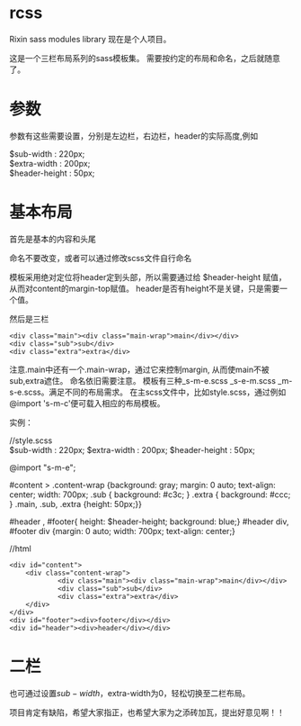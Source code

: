 rcss
====

Rixin sass modules library
现在是个人项目。

这是一个三栏布局系列的sass模板集。
需要按约定的布局和命名，之后就随意了。

参数
====

参数有这些需要设置，分别是左边栏，右边栏，header的实际高度,例如

$sub-width : 220px;</br>
$extra-width : 200px;</br>
$header-height : 50px;</br>


基本布局
====

首先是基本的内容和头尾
    <div id="content"></div>
    <div id="footer"></div>
    <div id="header"></div>
命名不要改变，或者可以通过修改scss文件自行命名

模板采用绝对定位将header定到头部，所以需要通过给 $header-height 赋值，从而对content的margin-top赋值。
header是否有height不是关键，只是需要一个值。

然后是三栏

    <div class="main"><div class="main-wrap">main</div></div>
    <div class="sub">sub</div>
    <div class="extra">extra</div>
    
注意.main中还有一个.main-wrap，通过它来控制margin, 从而使main不被sub,extra遮住。
命名依旧需要注意。
模板有三种_s-m-e.scss  _s-e-m.scss  _m-s-e.scss。满足不同的布局需求。
在主scss文件中，比如style.scss，通过例如@import 's-m-c'便可载入相应的布局模板。

实例：

//style.scss<br/>
$sub-width : 220px;
$extra-width : 200px;
$header-height : 50px;

@import  "s-m-e";

 #content > .content-wrap {background: gray; margin: 0 auto; text-align: center; width: 700px; 
.sub { background:  #c3c; }
.extra { background: #ccc; }
.main, .sub, .extra {height: 50px;}}

 #header , #footer{ height: $header-height; background: blue;}
 #header div, #footer div {margin: 0 auto; width: 700px; text-align: center;}

//html

    <div id="content">
        <div class="content-wrap">
                <div class="main"><div class="main-wrap">main</div></div>
                <div class="sub">sub</div>
                <div class="extra">extra</div>
        </div>
    </div>
    <div id="footer"><div>footer</div></div>
    <div id="header"><div>header</div></div>

二栏
====

也可通过设置$sub-width，$extra-width为0，轻松切换至二栏布局。

项目肯定有缺陷，希望大家指正，也希望大家为之添砖加瓦，提出好意见啊！！

